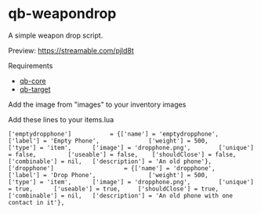 # qb-weapondrop

A simple weapon drop script.

Preview: https://streamable.com/pjld8t

Requirements
- [qb-core](https://github.com/qbcore-framework/qb-core)
- [qb-target](https://github.com/qbcore-framework/qb-target)

Add the image from "images" to your inventory images

Add these lines to your items.lua

`
['emptydropphone'] 			 = {['name'] = 'emptydropphone', 				['label'] = 'Empty Phone', 				['weight'] = 500, 		['type'] = 'item', 		['image'] = 'dropphone.png', 		['unique'] = false, 		['useable'] = false, 	['shouldClose'] = false,	   ['combinable'] = nil,   ['description'] = 'An old phone'},
	['dropphone'] 			 		 = {['name'] = 'dropphone', 							['label'] = 'Drop Phone', 				['weight'] = 500, 		['type'] = 'item', 		['image'] = 'dropphone.png', 		['unique'] = true, 		['useable'] = true, 	['shouldClose'] = true,	   ['combinable'] = nil,   ['description'] = 'An old phone with one contact in it'},
`
